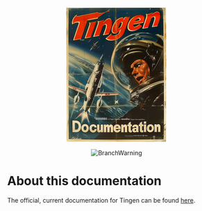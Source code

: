 <!-- u240614 -->

<div align="center">

  ![logo](./.github/images/logos/TingenDocumentation_README.png)

  ![BranchWarning](https://img.shields.io/badge/Release-24.6-red?style=for-the-badge)

</div>

# About this documentation

The official, current documentation for Tingen can be found [here](https://spectrum-health-systems.github.io/Tingen-Documentation/).